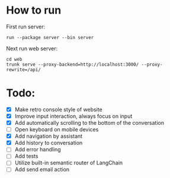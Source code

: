 # How to run
First run server:
```shell
run --package server --bin server
```

Next run web server:
```shell
cd web
trunk serve --proxy-backend=http://localhost:3000/ --proxy-rewrite=/api/
```

# Todo:
- [x] Make retro console style of website
- [x] Improve input interaction, always focus on input
- [x] Add automatically scrolling to the bottom of the conversation
- [ ] Open keyboard on mobile devices
- [x] Add navigation by assistant
- [x] Add history to conversation
- [ ] Add error handling
- [ ] Add tests
- [ ] Utilize built-in semantic router of LangChain
- [ ] Add send email action
